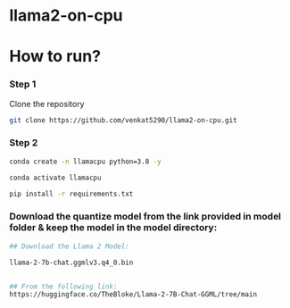 # llama2-on-cpu

# How to run?

### Step 1

Clone the repository

```bash
git clone https://github.com/venkat5290/llama2-on-cpu.git
```

### Step 2
``` bash
conda create -n llamacpu python=3.8 -y
```

```bash
conda activate llamacpu
```

```bash
pip install -r requirements.txt
```

### Download the quantize model from the link provided in model folder & keep the model in the model directory:

```bash
## Download the Llama 2 Model:

llama-2-7b-chat.ggmlv3.q4_0.bin


## From the following link:
https://huggingface.co/TheBloke/Llama-2-7B-Chat-GGML/tree/main
```

